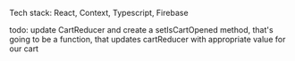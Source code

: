 Tech stack:
React, Context, Typescript, Firebase

todo:
update CartReducer and create a setIsCartOpened method,
that's going to be a function, that updates cartReducer
with appropriate value for our cart